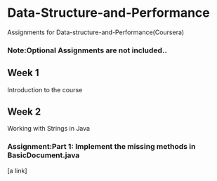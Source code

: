 # Data-Structure-and-Performance

Assignments for Data-structure-and-Performance(Coursera)<br>
### Note:Optional Assignments are not included..
## Week 1

Introduction to the course<br>

## Week 2
Working with Strings in Java

### Assignment:Part 1: Implement the missing methods in BasicDocument.java<br>
[a link]
